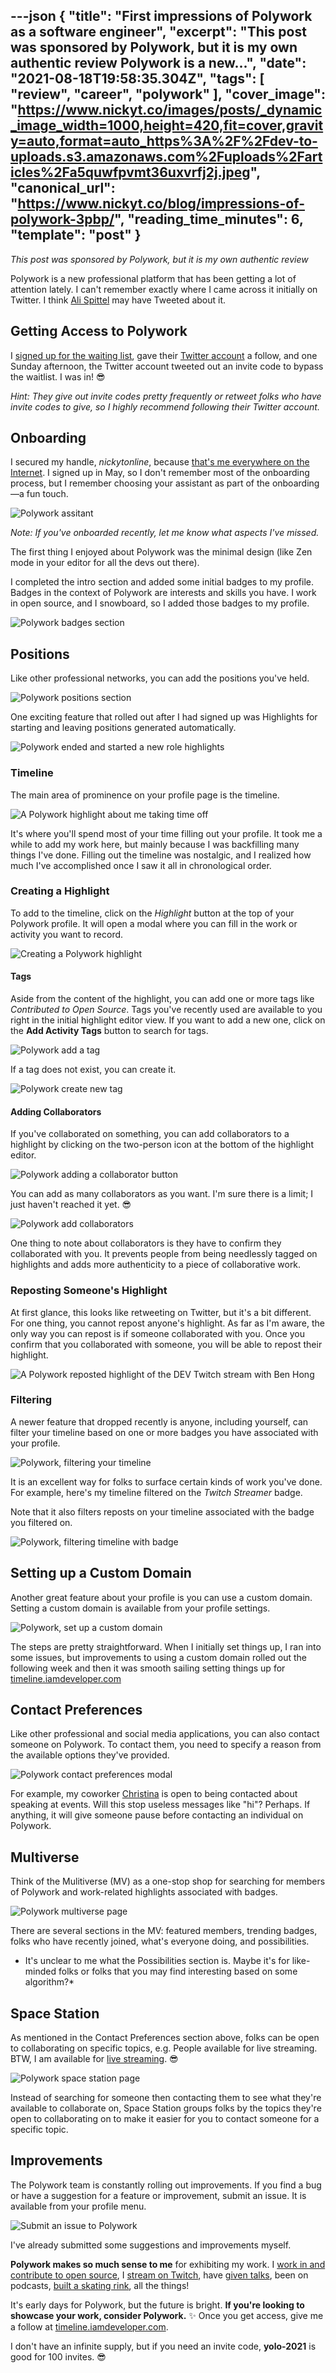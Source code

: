 ---json
{
  "title": "First impressions of Polywork as a software engineer",
  "excerpt": "This post was sponsored by Polywork, but it is my own authentic review  Polywork is a new...",
  "date": "2021-08-18T19:58:35.304Z",
  "tags": [
    "review",
    "career",
    "polywork"
  ],
  "cover_image": "https://www.nickyt.co/images/posts/_dynamic_image_width=1000,height=420,fit=cover,gravity=auto,format=auto_https%3A%2F%2Fdev-to-uploads.s3.amazonaws.com%2Fuploads%2Farticles%2Fa5quwfpvmt36uxvrfj2j.jpeg",
  "canonical_url": "https://www.nickyt.co/blog/impressions-of-polywork-3pbp/",
  "reading_time_minutes": 6,
  "template": "post"
}
---

_This post was sponsored by Polywork, but it is my own authentic review_

Polywork is a new professional platform that has been getting a lot of attention lately. I can't remember exactly where I came across it initially on Twitter. I think [Ali Spittel](https://twitter.com/ASpittel) may have Tweeted about it.

## Getting Access to Polywork

I [signed up for the waiting list](https://www.polywork.com/users/sign_up), gave their [Twitter account](https://twitter.com/PolyworkHQ) a follow, and one Sunday afternoon, the Twitter account tweeted out an invite code to bypass the waitlist. I was in! 😎

_Hint: They give out invite codes pretty frequently or retweet folks who have invite codes to give, so I highly recommend following their Twitter account._

## Onboarding

I secured my handle, _nickytonline_, because [that's me everywhere on the Internet](https://www.iamdeveloper.com/pages/social/). I signed up in May, so I don't remember most of the onboarding process, but I remember choosing your assistant as part of the onboarding—a fun touch.

![Polywork assitant](https://www.nickyt.co/images/posts/_uploads_articles_hoaz3ladpk05d9endst0.png)

_Note: If you've onboarded recently, let me know what aspects I've missed._

The first thing I enjoyed about Polywork was the minimal design (like Zen mode in your editor for all the devs out there).

I completed the intro section and added some initial badges to my profile. Badges in the context of Polywork are interests and skills you have. I work in open source, and I snowboard, so I added those badges to my profile.

![Polywork badges section](https://www.nickyt.co/images/posts/_uploads_articles_bwyf96wnsevx9juwoe7a.png)

## Positions

Like other professional networks, you can add the positions you've held.

![Polywork positions section](https://www.nickyt.co/images/posts/_uploads_articles_wmqggolywg2d1sm3ubu5.png)

One exciting feature that rolled out after I had signed up was Highlights for starting and leaving positions generated automatically.

![Polywork ended and started a new role highlights](https://www.nickyt.co/images/posts/_uploads_articles_k3994nynfjawd5cwl5iw.png)

### Timeline

The main area of prominence on your profile page is the timeline.

![A Polywork highlight about me taking time off](https://www.nickyt.co/images/posts/_uploads_articles_p27njvml14ijk8zkmcmz.png)

It's where you'll spend most of your time filling out your profile. It took me a while to add my work here, but mainly because I was backfilling many things I've done. Filling out the timeline was nostalgic, and I realized how much I've accomplished once I saw it all in chronological order.

### Creating a Highlight

To add to the timeline, click on the _Highlight_ button at the top of your Polywork profile. It will open a modal where you can fill in the work or activity you want to record.

![Creating a Polywork highlight](https://www.nickyt.co/images/posts/_uploads_articles_1v4e0m9pa4y1or766tcy.png)

#### Tags

Aside from the content of the highlight, you can add one or more tags like _Contributed to Open Source_. Tags you've recently used are available to you right in the initial highlight editor view. If you want to add a new one, click on the **Add Activity Tags** button to search for tags.

![Polywork add a tag](https://www.nickyt.co/images/posts/_uploads_articles_bdbbeyyzc4csct3re9db.png)

If a tag does not exist, you can create it.

![Polywork create new tag](https://www.nickyt.co/images/posts/_uploads_articles_wo8bormdpemvme4ctchx.png)

#### Adding Collaborators

If you've collaborated on something, you can add collaborators to a highlight by clicking on the two-person icon at the bottom of the highlight editor.

![Polywork adding a collaborator button](https://www.nickyt.co/images/posts/_uploads_articles_1dd0mrd7z9bjh352ptdr.png)

You can add as many collaborators as you want. I'm sure there is a limit; I just haven't reached it yet. 😎

![Polywork add collaborators](https://www.nickyt.co/images/posts/_uploads_articles_ayczagfav0fuz2mzhp33.png)

One thing to note about collaborators is they have to confirm they collaborated with you. It prevents people from being needlessly tagged on highlights and adds more authenticity to a piece of collaborative work.

### Reposting Someone's Highlight

At first glance, this looks like retweeting on Twitter, but it's a bit different. For one thing, you cannot repost anyone's highlight. As far as I'm aware, the only way you can repost is if someone collaborated with you. Once you confirm that you collaborated with someone, you will be able to repost their highlight.

![A Polywork reposted highlight of the DEV Twitch stream with Ben Hong](https://www.nickyt.co/images/posts/_uploads_articles_17rxhti3wp0zp2l2915e.png)

### Filtering

A newer feature that dropped recently is anyone, including yourself, can filter your timeline based on one or more badges you have associated with your profile.

![Polywork, filtering your timeline](https://www.nickyt.co/images/posts/_uploads_articles_3odk7f4cmxm45bcq2np7.png)

It is an excellent way for folks to surface certain kinds of work you've done. For example, here's my timeline filtered on the _Twitch Streamer_ badge.

Note that it also filters reposts on your timeline associated with the badge you filtered on.

![Polywork, filtering timeline with badge](https://www.nickyt.co/images/posts/_uploads_articles_weeqa2jg82w1mha7jxe2.png)

## Setting up a Custom Domain

Another great feature about your profile is you can use a custom domain. Setting a custom domain is available from your profile settings.

![Polywork, set up a custom domain](https://www.nickyt.co/images/posts/_uploads_articles_2cttxmz8boembroh3ypb.png)

The steps are pretty straightforward. When I initially set things up, I ran into some issues, but improvements to using a custom domain rolled out the following week and then it was smooth sailing setting things up for [timeline.iamdeveloper.com](https://timeline.iamdeveloper.com)

## Contact Preferences

Like other professional and social media applications, you can also contact someone on Polywork. To contact them, you need to specify a reason from the available options they've provided.

![Polywork contact preferences modal](https://www.nickyt.co/images/posts/_uploads_articles_xhltgezs5akylwspnvyi.png)

For example, my coworker [Christina](https://www.polywork.com/cgorton) is open to being contacted about speaking at events. Will this stop useless messages like "hi"? Perhaps. If anything, it will give someone pause before contacting an individual on Polywork.

## Multiverse

Think of the Mulitiverse (MV) as a one-stop shop for searching for members of Polywork and work-related highlights associated with badges.

![Polywork multiverse page](https://www.nickyt.co/images/posts/_uploads_articles_dmvsd3klg67x8ty5rj3w.png)

There are several sections in the MV: featured members, trending badges, folks who have recently joined, what's everyone doing, and possibilities.

- It's unclear to me what the Possibilities section is. Maybe it's for like-minded folks or folks that you may find interesting based on some algorithm?\*

## Space Station

As mentioned in the Contact Preferences section above, folks can be open to collaborating on specific topics, e.g. People available for live streaming. BTW, I am available for [live streaming](https://www.iamdeveloper.com/pages/live-coding/). 😎

![Polywork space station page](https://www.nickyt.co/images/posts/_uploads_articles_prvxn4um6ka0pfs3owmg.png)

Instead of searching for someone then contacting them to see what they're available to collaborate on, Space Station groups folks by the topics they're open to collaborating on to make it easier for you to contact someone for a specific topic.

## Improvements

The Polywork team is constantly rolling out improvements. If you find a bug or have a suggestion for a feature or improvement, submit an issue. It is available from your profile menu.

![Submit an issue to Polywork](https://www.nickyt.co/images/posts/_uploads_articles_lj7r7de2xg0s4z7eesf4.png)

I've already submitted some suggestions and improvements myself.

**Polywork makes so much sense to me** for exhibiting my work. I [work in and contribute to open source](https://www.polywork.com/nickytonline?badges%5B%5D=Open+Source), I [stream on Twitch](https://www.polywork.com/nickytonline/highlights/af1934a2-8130-457c-9734-3cc6c5e446b3), have [given talks](https://www.polywork.com/nickytonline/highlights/2c5da615-0aef-4494-bc63-f76da0ac3402), been on podcasts, [built a skating rink](https://www.polywork.com/nickytonline/highlights/a6be8320-1f80-4184-a38f-3dc9cba1eca0), all the things!

It's early days for Polywork, but the future is bright. **If you're looking to showcase your work, consider Polywork.** ✨ Once you get access, give me a follow at [timeline.iamdeveloper.com](https://timeline.iamdeveloper.com).

I don't have an infinite supply, but if you need an invite code, **yolo-2021** is good for 100 invites. 😎
